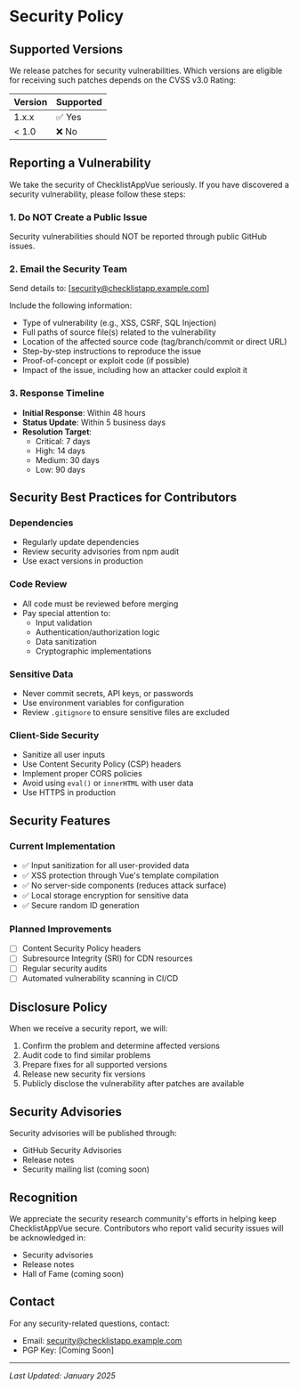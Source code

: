 # Security Policy

## Supported Versions

We release patches for security vulnerabilities. Which versions are eligible for receiving such patches depends on the CVSS v3.0 Rating:

| Version | Supported          |
| ------- | ------------------ |
| 1.x.x   | ✅ Yes            |
| < 1.0   | ❌ No             |

## Reporting a Vulnerability

We take the security of ChecklistAppVue seriously. If you have discovered a security vulnerability, please follow these steps:

### 1. Do NOT Create a Public Issue

Security vulnerabilities should NOT be reported through public GitHub issues.

### 2. Email the Security Team

Send details to: [security@checklistapp.example.com]

Include the following information:
- Type of vulnerability (e.g., XSS, CSRF, SQL Injection)
- Full paths of source file(s) related to the vulnerability
- Location of the affected source code (tag/branch/commit or direct URL)
- Step-by-step instructions to reproduce the issue
- Proof-of-concept or exploit code (if possible)
- Impact of the issue, including how an attacker could exploit it

### 3. Response Timeline

- **Initial Response**: Within 48 hours
- **Status Update**: Within 5 business days
- **Resolution Target**: 
  - Critical: 7 days
  - High: 14 days
  - Medium: 30 days
  - Low: 90 days

## Security Best Practices for Contributors

### Dependencies
- Regularly update dependencies
- Review security advisories from npm audit
- Use exact versions in production

### Code Review
- All code must be reviewed before merging
- Pay special attention to:
  - Input validation
  - Authentication/authorization logic
  - Data sanitization
  - Cryptographic implementations

### Sensitive Data
- Never commit secrets, API keys, or passwords
- Use environment variables for configuration
- Review `.gitignore` to ensure sensitive files are excluded

### Client-Side Security
- Sanitize all user inputs
- Use Content Security Policy (CSP) headers
- Implement proper CORS policies
- Avoid using `eval()` or `innerHTML` with user data
- Use HTTPS in production

## Security Features

### Current Implementation
- ✅ Input sanitization for all user-provided data
- ✅ XSS protection through Vue's template compilation
- ✅ No server-side components (reduces attack surface)
- ✅ Local storage encryption for sensitive data
- ✅ Secure random ID generation

### Planned Improvements
- [ ] Content Security Policy headers
- [ ] Subresource Integrity (SRI) for CDN resources
- [ ] Regular security audits
- [ ] Automated vulnerability scanning in CI/CD

## Disclosure Policy

When we receive a security report, we will:

1. Confirm the problem and determine affected versions
2. Audit code to find similar problems
3. Prepare fixes for all supported versions
4. Release new security fix versions
5. Publicly disclose the vulnerability after patches are available

## Security Advisories

Security advisories will be published through:
- GitHub Security Advisories
- Release notes
- Security mailing list (coming soon)

## Recognition

We appreciate the security research community's efforts in helping keep ChecklistAppVue secure. Contributors who report valid security issues will be acknowledged in:
- Security advisories
- Release notes
- Hall of Fame (coming soon)

## Contact

For any security-related questions, contact:
- Email: security@checklistapp.example.com
- PGP Key: [Coming Soon]

---

*Last Updated: January 2025*